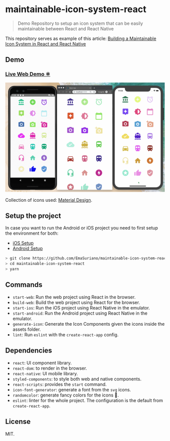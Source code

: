 # maintainable-icon-system-react

> Demo Repository to setup an icon system that can be easily maintainable between React and React Native

This repository serves as example of this article: [Building a Maintainable Icon System in React and React Native][article-link]

## Demo

### [Live Web Demo ⚛️][demo-link]

![Demo](./docs/demo.gif)

Collection of icons used: [Material Design](https://material.io/resources/icons/?style=baseline).

## Setup the project

In case you want to run the Android or iOS project you need to first setup the environment for both:

- [iOS Setup](https://facebook.github.io/react-native/docs/getting-started#installing-dependencies)
- [Android Setup](https://facebook.github.io/react-native/docs/getting-started#installing-dependencies-1)

```bash
> git clone https://github.com/EmaSuriano/maintainable-icon-system-react.git
> cd maintainable-icon-system-react
> yarn
```

## Commands

- `start-web`: Run the web project using React in the browser.
- `build-web`: Build the web project using React for the browser.
- `start-ios`: Run the iOS project using React Native in the emulator.
- `start-android`: Run the Android project using React Native in the emulator.
- `generate-icon`: Generate the Icon Components given the icons inside the assets folder.
- `lint`: Run `eslint` with the `create-react-app` config.

## Dependencies

- `react`: UI component library.
- `react-dom`: to render in the browser.
- `react-native`: UI mobile library.
- `styled-components`: to style both web and native components.
- `react-scripts`: provides the `start` command.
- `icon-font-generator`: generate a font from the `svg` icons.
- `randomcolor`: generate fancy colors for the icons 🦄.
- `eslint`: linter for the whole project. The configuration is the default from `create-react-app`.

## License

MIT.

[article-link]: https://darcs.nomeata.de/screen-message/sm.html#t=Coming%20soon%20...%20
[demo-link]: https://nickanderson038.github.io/ReactIconBuilder
